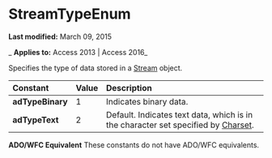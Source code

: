 
# StreamTypeEnum

 **Last modified:** March 09, 2015

 _ **Applies to:** Access 2013 | Access 2016_



Specifies the type of data stored in a [Stream](d49b1514-e0b4-0aca-d5c2-8266f3f4fe65.md) object.


|**Constant**|**Value**|**Description**|
|:-----|:-----|:-----|
|**adTypeBinary**|1|Indicates binary data.|
|**adTypeText**|2|Default. Indicates text data, which is in the character set specified by [Charset](454f664e-6d62-eec9-487d-882c2f9503b0.md).|
 **ADO/WFC Equivalent**
These constants do not have ADO/WFC equivalents.
